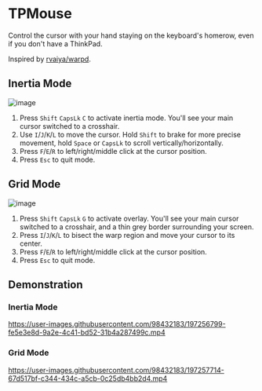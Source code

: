 # TPMouse
Control the cursor with your hand staying on the keyboard's homerow, even if you don't have a ThinkPad. 

Inspired by [rvaiya/warpd](https://github.com/rvaiya/warpd).

## Inertia Mode
![image](https://user-images.githubusercontent.com/98432183/197324047-3de42601-3606-4f05-92a4-6645897085fb.png)


1. Press `Shift` `CapsLk` `C` to activate inertia mode. You'll see your main cursor switched to a crosshair.
2. Use `I`/`J`/`K`/`L` to move the cursor. Hold `Shift` to brake for more precise movement, hold `Space` or `CapsLk` to scroll vertically/horizontally.
3. Press `F`/`E`/`R` to left/right/middle click at the cursor position.
4. Press `Esc` to quit mode.


## Grid Mode
![image](https://user-images.githubusercontent.com/98432183/197323322-09607efb-c940-4add-95e8-660c94c18306.png)

1. Press `Shift` `CapsLk` `G` to activate overlay. You'll see your main cursor switched to a crosshair, and a thin grey border surrounding your screen.
2. Press `I`/`J`/`K`/`L` to bisect the warp region and move your cursor to its center.
3. Press `F`/`E`/`R` to left/right/middle click at the cursor position.
4. Press `Esc` to quit mode.


## Demonstration

### Inertia Mode

https://user-images.githubusercontent.com/98432183/197256799-fe5e3e8d-9a2e-4c41-bd52-31b4a287499c.mp4



### Grid Mode


https://user-images.githubusercontent.com/98432183/197257714-67d517bf-c344-434c-a5cb-0c25db4bb2d4.mp4


